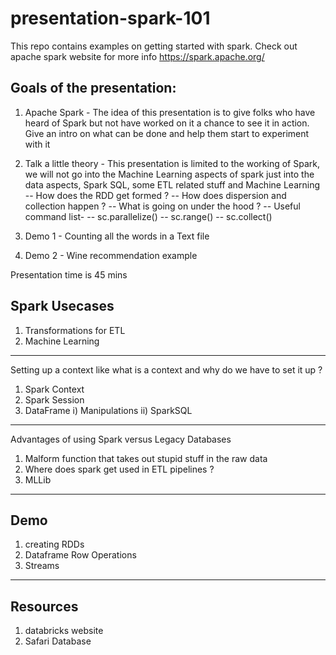 # presentation-spark-101
This repo contains examples on getting started with spark. Check out apache spark website for more info https://spark.apache.org/

## Goals of the presentation:
1. Apache Spark - The idea of this presentation is to give folks who have heard of Spark but not have worked on it a chance to see it in action. Give an intro on what can be done and help them start to experiment with it
2. Talk a little theory - This presentation is limited to the working of Spark, we will not go into the Machine Learning aspects of spark just into the data aspects, Spark SQL, some ETL related stuff and Machine Learning
    -- How does the RDD get formed ?
    -- How does dispersion and collection happen ?
    -- What is going on under the hood ?
    -- Useful command list- 
                    -- sc.parallelize()
                    -- sc.range()
                    -- sc.collect()
                    
3. Demo 1 - Counting all the words in a Text file
4. Demo 2 - Wine recommendation example

Presentation time is 45 mins

## Spark Usecases
1. Transformations for ETL
2. Machine Learning
-----
Setting up a context like what is a context and why do we have to set it up ?
1) Spark Context
2) Spark Session
3) DataFrame 
             i) Manipulations
             ii) SparkSQL

-----
Advantages of using Spark versus Legacy Databases
1) Malform function that takes out stupid stuff in the raw data
2) Where does spark get used in ETL pipelines ?
3) MLLib
-----
## Demo
1) creating RDDs
2) Dataframe Row Operations
3) Streams
-----
## Resources
1) databricks website
2) Safari Database

